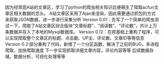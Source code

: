 因为经常逛A站的文章区，学习了python的爬虫相关知识后便萌生了爬取acfun文章区相关数据的念头。
A站文章区采用了Ajax来渲染，因此需要通过抓包的方式来获取JSON数据，进一步进行采集分析
Version 0.01：先写了一个简单的爬虫测试一下，爬取了A站文章区综合版块“文章标题”、“阅读数”、“评论数”，共计上万条数据并存入了本地的Mysql数据库。
Version 0.12：在原基础上重构了程序，可以实现爬取整个文章区的标题、点击数、UP主、评论数、文章ID等等信息
Version 0.2:部分重构了代码，新增了一个分区函数，解决了之前的BUG，多进程爬取，加快爬取速度
下一步实现抓取详细文章内容，评论内容等等
后续数据存储，数据分析，可视化处理等等
